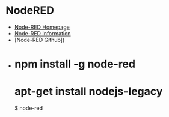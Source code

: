 # NodeRED

- [Node-RED Homepage](http://nodered.org/)
- [Node-RED Information](https://www-304.ibm.com/connections/blogs/et/resource/node_red/Node-Red.pdf)
- [Node-RED Github](
- 
    # npm install -g node-red
    # apt-get install nodejs-legacy
    $ node-red